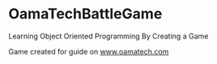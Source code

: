 # OamaTechBattleGame
Learning Object Oriented Programming By Creating a Game

Game created for guide on www.oamatech.com
